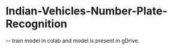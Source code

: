 # Indian-Vehicles-Number-Plate-Recognition

-- train model in colab and model is present in gDrive.
